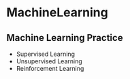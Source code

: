 # MachineLearning
## Machine Learning Practice
  - Supervised Learning
  - Unsupervised Learning
  - Reinforcement Learning
